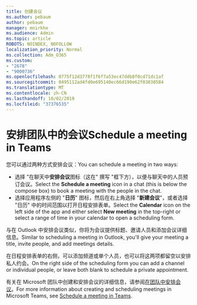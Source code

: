 ```yaml
---
title: 创建会议
ms.author: pebaum
author: pebaum
manager: mnirkhe
ms.audience: Admin
ms.topic: article
ROBOTS: NOINDEX, NOFOLLOW
localization_priority: Normal
ms.collection: Adm_O365
ms.custom:
- "2678"
- "9000736"
ms.openlocfilehash: 0775f12d3778f1f6f7a53ec47ddb8f0cd71dc1af
ms.sourcegitcommit: 0495112ad4fd0e695140ec66d190e62f03030584
ms.translationtype: MT
ms.contentlocale: zh-CN
ms.lasthandoff: 10/02/2019
ms.locfileid: "37376535"
---
```

# <a name="schedule-a-meeting-in-teams"></a><span data-ttu-id="b73cb-102">安排团队中的会议</span><span class="sxs-lookup"><span data-stu-id="b73cb-102">Schedule a meeting in Teams</span></span>

<span data-ttu-id="b73cb-103">您可以通过两种方式安排会议：</span><span class="sxs-lookup"><span data-stu-id="b73cb-103">You can schedule a meeting in two ways:</span></span> 

- <span data-ttu-id="b73cb-104">选择 "在聊天中**安排会议**图标（这在" 撰写 "框下方），以便与聊天中的人员预订会议。</span><span class="sxs-lookup"><span data-stu-id="b73cb-104">Select the **Schedule a meeting** icon in a chat (this is below the compose box) to book a meeting with the people in the chat.</span></span>
- <span data-ttu-id="b73cb-105">选择应用程序左侧的 "**日历**" 图标，然后在右上角选择 "**新建会议**"，或者选择 "日历" 中的时间范围以打开日程安排表单。</span><span class="sxs-lookup"><span data-stu-id="b73cb-105">Select the **Calendar** icon on the left side of the app and either select **New meeting** in the top-right or select a range of time in your calendar to open a scheduling form.</span></span>

<span data-ttu-id="b73cb-106">与在 Outlook 中安排会议类似，你将为会议提供标题、邀请人员和添加会议详细信息。</span><span class="sxs-lookup"><span data-stu-id="b73cb-106">Similar to scheduling a meeting in  Outlook, you'll give your meeting a title, invite people, and add meetings details.</span></span>

<span data-ttu-id="b73cb-107">在日程安排表单的右侧，可以添加频道或单个人员，也可以将这两项都留空以安排私人约会。</span><span class="sxs-lookup"><span data-stu-id="b73cb-107">On the right side of the scheduling form you can add a channel or individual people, or leave both blank to schedule a private appointment.</span></span>

<span data-ttu-id="b73cb-108">有关在 Microsoft 团队中创建和安排会议的详细信息，请参阅[在团队中安排会议](https://support.office.com/article/Schedule-a-meeting-in-Teams-943507a9-8583-4c58-b5d2-8ec8265e04e5)。</span><span class="sxs-lookup"><span data-stu-id="b73cb-108">For more information about creating and scheduling meetings in Microsoft Teams, see [Schedule a meeting in Teams](https://support.office.com/article/Schedule-a-meeting-in-Teams-943507a9-8583-4c58-b5d2-8ec8265e04e5).</span></span>